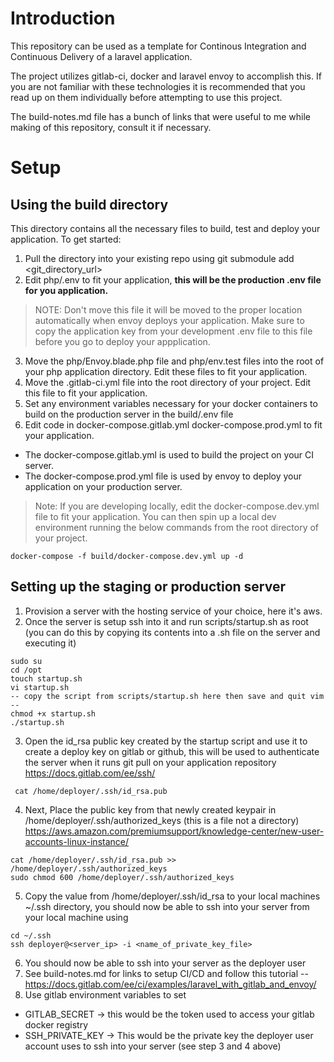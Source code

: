 # Introduction
This repository can be used as a template for Continous Integration and Continuous Delivery of a laravel application.

The project utilizes gitlab-ci, docker and laravel envoy to accomplish this. If you are not familiar with these technologies it is recommended that you read up on them individually before attempting to use this project.

The build-notes.md file has a bunch of links that were useful to me while making of this repository, consult it if necessary. 

# Setup 

## Using the build directory
This directory contains all the necessary files to build, test and deploy your application. 
To get started:
1. Pull the directory into your existing repo using git submodule add <git_directory_url>
2. Edit php/.env to fit your application, __this will be the production .env file for you application.__ 

> NOTE: Don't move this file it will be moved to the proper location automatically when envoy deploys your application. Make sure to copy the application key from your development .env file to this file before you go to deploy your appplication. 

3. Move the php/Envoy.blade.php file and php/env.test files into the root of your php application directory. Edit these files to fit your application.
4. Move the .gitlab-ci.yml file into the root directory of your project. Edit this file to fit your application.
5. Set any environment variables necessary for your docker containers to build on the production server in the build/.env file
6. Edit code in docker-compose.gitlab.yml docker-compose.prod.yml to fit your application. 
  + The docker-compose.gitlab.yml is used to build the project on your CI server. 
  + The docker-compose.prod.yml file is used by envoy to deploy your application on your production server. 
> Note: If you are developing locally, edit the docker-compose.dev.yml file to fit your application. You can then spin up a local dev environment running the below commands from the root directory of your project. 
```
docker-compose -f build/docker-compose.dev.yml up -d 
```

## Setting up the staging or production server
1. Provision a server with the hosting service of your choice, here it's aws.
2. Once the server is setup ssh into it and run scripts/startup.sh as root (you can do this by copying its contents into a .sh file on the server and executing it)
```
sudo su
cd /opt
touch startup.sh
vi startup.sh
-- copy the script from scripts/startup.sh here then save and quit vim --
chmod +x startup.sh
./startup.sh
```
3. Open the id_rsa public key created by the startup script and use it to create a deploy key on gitlab or github, this will be used to authenticate the server when it runs git pull on your application repository https://docs.gitlab.com/ee/ssh/ 
```
 cat /home/deployer/.ssh/id_rsa.pub
```
4. Next, Place the public key from that newly created keypair in /home/deployer/.ssh/authorized_keys (this is a file not a directory) https://aws.amazon.com/premiumsupport/knowledge-center/new-user-accounts-linux-instance/
```
cat /home/deployer/.ssh/id_rsa.pub >> /home/deployer/.ssh/authorized_keys
sudo chmod 600 /home/deployer/.ssh/authorized_keys
```
5. Copy the value from /home/deployer/.ssh/id_rsa to your local machines ~/.ssh directory, you should now be able to ssh into your server from your local machine using
```
cd ~/.ssh
ssh deployer@<server_ip> -i <name_of_private_key_file>
```
6. You should now be able to ssh into your server as the deployer user
7. See build-notes.md for links to setup CI/CD and follow this tutorial -- https://docs.gitlab.com/ee/ci/examples/laravel_with_gitlab_and_envoy/
8. Use gitlab environment variables to set 
  + GITLAB_SECRET -> this would be the token used to access your gitlab docker registry
  + SSH_PRIVATE_KEY -> This would be the private key the deployer user account uses to ssh into your server (see step 3 and 4 above)